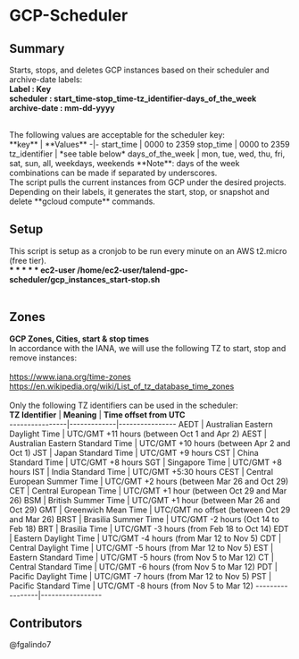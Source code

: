 # GCP-Scheduler

## Summary
Starts, stops, and deletes GCP instances based on their scheduler and archive-date labels: <br />
**Label         :   Key** <br />
**scheduler     :   start_time-stop_time-tz_identifier-days_of_the_week** <br />
**archive-date  :   mm-dd-yyyy** <br />

<br />
The following values are acceptable for the scheduler key: </br>
**key**           | **Values**
-|-
start_time        | 0000 to 2359
stop_time         | 0000 to 2359
tz_identifier     | *see table below*
days_of_the_week  | mon, tue, wed, thu, fri, sat, sun, all, weekdays, weekends
**Note**: days of the week combinations can be made if separated by underscores.

<br />
The script pulls the current instances from GCP under the desired projects. Depending on their labels, it generates the start, stop, or snapshot and delete **gcloud compute** commands.

## Setup
This script is setup as a cronjob to be run every minute on an AWS t2.micro (free tier). <br />
**\* * * * *    ec2-user /home/ec2-user/talend-gpc-scheduler/gcp_instances_start-stop.sh** <br />
<br />

## Zones
**GCP Zones, Cities, start & stop times** </br>
In accordance with the IANA, we will use the following TZ to
start, stop and remove instances: </br>
 </br>
https://www.iana.org/time-zones  </br>
https://en.wikipedia.org/wiki/List_of_tz_database_time_zones  </br>
</br>
Only the following TZ identifiers can be used in the scheduler:
</br>
 **TZ Identifier** | **Meaning** | **Time offset from UTC**  
----------------|-------------|----------------
AEDT | Australian Eastern Daylight Time | UTC/GMT +11 hours (between Oct 1 and Apr 2)
AEST | Australian Eastern Standard Time | UTC/GMT +10 hours (between Apr 2 and Oct 1)
JST | Japan Standard Time | UTC/GMT +9 hours
CST | China Standard Time | UTC/GMT +8 hours
SGT | Singapore Time | UTC/GMT +8 hours
IST | India Standard Time | UTC/GMT +5:30 hours
CEST | Central European Summer Time | UTC/GMT +2 hours (between Mar 26 and Oct 29)
CET | Central European Time | UTC/GMT +1 hour (between Oct 29 and Mar 26)
BSM | British Summer Time | UTC/GMT +1 hour (between Mar 26 and Oct 29)
GMT | Greenwich Mean Time | UTC/GMT no offset (between Oct 29 and Mar 26)
BRST | Brasilia Summer Time | UTC/GMT -2 hours (Oct 14 to Feb 18)
BRT | Brasilia Time | UTC/GMT -3 hours (from Feb 18 to Oct 14)
EDT | Eastern Daylight Time | UTC/GMT -4 hours (from Mar 12 to Nov 5)
CDT | Central Daylight Time | UTC/GMT -5 hours (from Mar 12 to Nov 5)
EST | Eastern Standard Time | UTC/GMT -5 hours (from Nov 5 to Mar 12)
CT | Central Standard Time | UTC/GMT -6 hours (from Nov 5 to Mar 12)
PDT | Pacific Daylight Time | UTC/GMT -7 hours (from Mar 12 to Nov 5)
PST | Pacific Standard Time | UTC/GMT -8 hours (from Nov 5 to Mar 12)
-----------------|-----------------
 </br>
## Contributors
@fgalindo7 <br />
